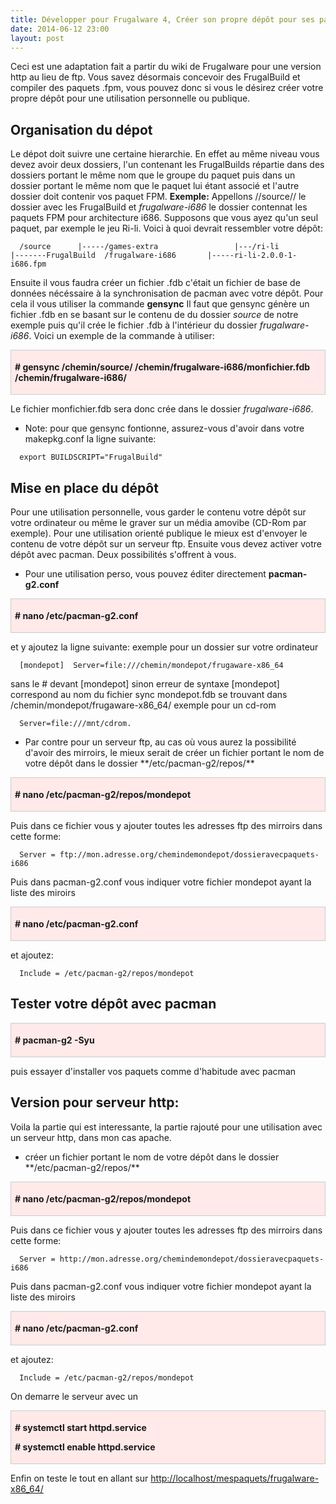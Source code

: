 ```yaml
---
title: Développer pour Frugalware 4, Créer son propre dépôt pour ses paquets
date: 2014-06-12 23:00
layout: post
---
```


Ceci est une adaptation fait a partir du wiki de Frugalware pour une
version http au lieu de ftp. Vous savez désormais concevoir des
FrugalBuild et compiler des paquets .fpm, vous pouvez donc si vous le
désirez créer votre propre dépôt pour une utilisation personnelle ou
publique.  

Organisation du dépot
---------------------

Le dépot doit suivre une certaine hierarchie. En effet au même niveau
vous devez avoir deux dossiers, l'un contenant les FrugalBuilds répartie
dans des dossiers portant le même nom que le groupe du paquet puis dans
un dossier portant le même nom que le paquet lui étant associé et
l'autre dossier doit contenir vos paquet FPM. **Exemple:** Appellons
//source// le dossier avec les FrugalBuild et *frugalware-i686* le
dossier contennat les paquets FPM pour architecture i686. Supposons que
vous ayez qu'un seul paquet, par exemple le jeu Ri-li. Voici à quoi
devrait ressembler votre dépôt:

      /source      |-----/games-extra                 |---/ri-li                        |-------FrugalBuild  /frugalware-i686       |-----ri-li-2.0.0-1-i686.fpm

Ensuite il vous faudra créer un fichier .fdb c'était un fichier de base
de données nécéssaire à la synchronisation de pacman avec votre dépôt.
Pour cela il vous utiliser la commande **gensync** Il faut que gensync
génère un fichier .fdb en se basant sur le contenu de du dossier
*source* de notre exemple puis qu'il crée le fichier .fdb à l'intérieur
du dossier *frugalware-i686*. Voici un exemple de la commande à
utiliser:

<div
style="background: #ffe9e9; border: 1px solid #cccccc; padding: 4px 6px; text-align: left;">

<div>

**\# gensync /chemin/source/ /chemin/frugalware-i686/monfichier.fdb
/chemin/frugalware-i686/**

</div>

</div>

Le fichier monfichier.fdb sera donc crée dans le dossier
*frugalware-i686*.

-   Note: pour que gensync fontionne, assurez-vous d'avoir dans votre
    makepkg.conf la ligne suivante:

<!-- -->

      export BUILDSCRIPT="FrugalBuild"

Mise en place du dépôt
----------------------

Pour une utilisation personnelle, vous garder le contenu votre dépôt sur
votre ordinateur ou même le graver sur un média amovibe (CD-Rom par
exemple). Pour une utilisation orienté publique le mieux est d'envoyer
le contenu de votre dépôt sur un serveur ftp. Ensuite vous devez activer
votre dépôt avec pacman. Deux possibilités s'offrent à vous.

-   Pour une utilisation perso, vous pouvez éditer directement
    **pacman-g2.conf**

<div
style="background: #ffe9e9; border: 1px solid #cccccc; padding: 4px 6px; text-align: left;">

<div>

**\# nano /etc/pacman-g2.conf**

</div>

</div>

et y ajoutez la ligne suivante: exemple pour un dossier sur votre
ordinateur

      [mondepot]  Server=file:///chemin/mondepot/frugaware-x86_64

sans le \# devant \[mondepot\] sinon erreur de syntaxe \[mondepot\]
correspond au nom du fichier sync mondepot.fdb se trouvant dans
/chemin/mondepot/frugaware-x86\_64/ exemple pour un cd-rom

      Server=file:///mnt/cdrom.

-   Par contre pour un serveur ftp, au cas où vous aurez la possibilité
    d'avoir des mirroirs, le mieux serait de créer un fichier portant le
    nom de votre dépôt dans le dossier \*\*/etc/pacman-g2/repos/\*\*

<div
style="background: #ffe9e9; border: 1px solid #cccccc; padding: 4px 6px; text-align: left;">

<div>

**\# nano /etc/pacman-g2/repos/mondepot**

</div>

</div>

Puis dans ce fichier vous y ajouter toutes les adresses ftp des mirroirs
dans cette forme:

      Server = ftp://mon.adresse.org/chemindemondepot/dossieravecpaquets-i686

Puis dans pacman-g2.conf vous indiquer votre fichier mondepot ayant la
liste des miroirs

<div
style="background: #ffe9e9; border: 1px solid #cccccc; padding: 4px 6px; text-align: left;">

<div>

**\# nano /etc/pacman-g2.conf**

</div>

</div>

et ajoutez:

      Include = /etc/pacman-g2/repos/mondepot

Tester votre dépôt avec pacman
------------------------------

<div
style="background: #ffe9e9; border: 1px solid #cccccc; padding: 4px 6px; text-align: left;">

<div>

**\# pacman-g2 -Syu**

</div>

</div>

puis essayer d'installer vos paquets comme d'habitude avec pacman  

Version pour serveur http:
--------------------------

Voila la partie qui est interessante, la partie rajouté pour une
utilisation avec un serveur http, dans mon cas apache.

-   créer un fichier portant le nom de votre dépôt dans le dossier
    \*\*/etc/pacman-g2/repos/\*\*

<div
style="background: #ffe9e9; border: 1px solid #cccccc; padding: 4px 6px; text-align: left;">

<div>

**\# nano /etc/pacman-g2/repos/mondepot**

</div>

</div>

Puis dans ce fichier vous y ajouter toutes les adresses ftp des mirroirs
dans cette forme:

      Server = http://mon.adresse.org/chemindemondepot/dossieravecpaquets-i686

Puis dans pacman-g2.conf vous indiquer votre fichier mondepot ayant la
liste des miroirs

<div
style="background: #ffe9e9; border: 1px solid #cccccc; padding: 4px 6px; text-align: left;">

<div>

**\# nano /etc/pacman-g2.conf**

</div>

</div>

et ajoutez:

      Include = /etc/pacman-g2/repos/mondepot

On demarre le serveur avec un

<div
style="background: #ffe9e9; border: 1px solid #cccccc; padding: 4px 6px; text-align: left;">

<div>

**\# systemctl start httpd.service**

</div>

<div>

<div>

**\# systemctl enable httpd.service**

</div>

</div>

</div>

Enfin on teste le tout en allant sur
<http://localhost/mespaquets/frugalware-x86_64/>
